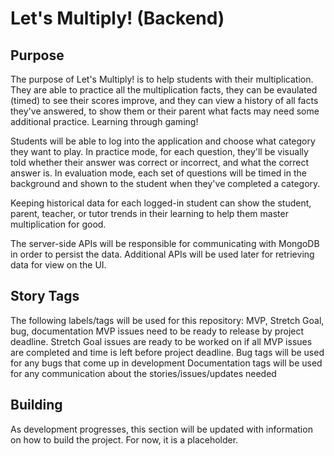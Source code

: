 # Let's Multiply! (Backend)

## Purpose
The purpose of Let's Multiply! is to help students with their multiplication.  They are able to practice all the multiplication facts, they can be evaulated (timed) to see their scores improve, and they can view a history of all facts they've answered, to show them or their parent what facts may need some additional practice.  Learning through gaming!

Students will be able to log into the application and choose what category they want to play.  In practice mode, for each question, they'll be visually told whether their answer was correct or incorrect, and what the correct answer is.  In evaluation mode, each set of questions will be timed in the background and shown to the student when they've completed a category.  

Keeping historical data for each logged-in student can show the student, parent, teacher, or tutor trends in their learning to help them master multiplication for good.

The server-side APIs will be responsible for communicating with MongoDB in order to persist the data.  Additional APIs will be used later for retrieving data for view on the UI.  

## Story Tags
The following labels/tags will be used for this repository: MVP, Stretch Goal, bug, documentation
MVP issues need to be ready to release by project deadline.
Stretch Goal issues are ready to be worked on if all MVP issues are completed and time is left before project deadline.
Bug tags will be used for any bugs that come up in development
Documentation tags will be used for any communication about the stories/issues/updates needed

## Building
As development progresses, this section will be updated with information on how to build the project.
For now, it is a placeholder.